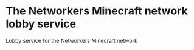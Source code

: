 # The Networkers Minecraft network lobby service
 Lobby service for the Networkers Minecraft network
